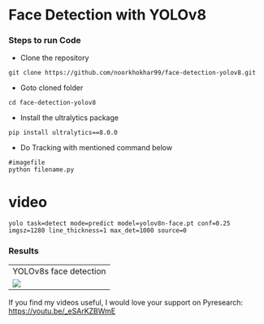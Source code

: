 # Face Detection with YOLOv8

### Steps to run Code

- Clone the repository
```
git clone https://github.com/noorkhokhar99/face-detection-yolov8.git
```

- Goto cloned folder
```
cd face-detection-yolov8
```

- Install the ultralytics package
```
pip install ultralytics==8.0.0
```

- Do Tracking with mentioned command below
```
#imagefile
python filename.py
```
# video 
```
yolo task=detect mode=predict model=yolov8n-face.pt conf=0.25 imgsz=1280 line_thickness=1 max_det=1000 source=0
```

### Results
<table>
  <tr>
    <td>YOLOv8s face detection</td>
  </tr>
  <tr>
    <td><img src="https://github.com/noorkhokhar99/face-detection-yolov8/blob/main/Make%20Money%20Youtube%20Thumbnail.png"></td>
  </tr>
 </table>



If you find my videos useful,  I would love your support on Pyresearch: https://youtu.be/_eSArKZBWmE
